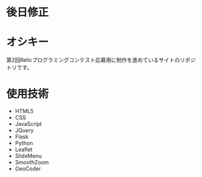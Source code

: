 # 後日修正
# オシキー
第2回Relicプログラミングコンテスト応募用に制作を進めているサイトのリポジトリです。
# 使用技術
- HTML5
- CSS
- JavaScript
- JQuery
- Flask
- Python
- Leaflet
- SlideMenu
- SmoothZoom
- GeoCoder
